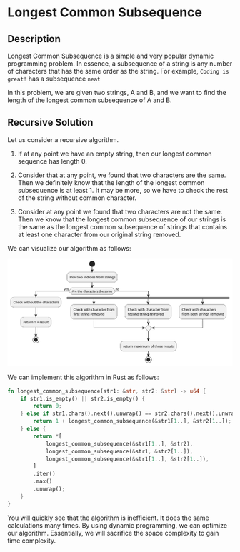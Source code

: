 # Longest Common Subsequence

## Description

Longest Common Subsequence is a simple and very popular dynamic programming
problem.  In essence, a subsequence of a string is any number of characters that
has the same order as the string. For example, `Coding is great!` has
a subsequence `neat`

In this problem, we are given two strings, A and B, and we want to find
the length of the longest common subsequence of A and B.

## Recursive Solution

Let us consider a recursive algorithm.

1. If at any point we have an empty string, then our longest common sequence
has length 0.

2. Consider that at any point, we found that two characters are the same.
Then we definitely know that the length of the longest common subsequence is at
least 1.  It may be more, so we have to check the rest of the string without
common character.

3. Consider at any point we found that two characters are not the same.
Then we know that the longest common subsequence of our strings is the same as
the longest common subsequence of strings that contains at least one character
from our original string removed.

We can visualize our algorithm as follows:

![Recursive algorithm](assets/generated/recursive.svg "Recursive implementation of our algorithm")

We can implement this algorithm in Rust as follows:

```rust
fn longest_common_subsequence(str1: &str, str2: &str) -> u64 {
    if str1.is_empty() || str2.is_empty() {
        return 0;
    } else if str1.chars().next().unwrap() == str2.chars().next().unwrap() {
        return 1 + longest_common_subsequence(&str1[1..], &str2[1..]);
    } else {
        return *[
            longest_common_subsequence(&str1[1..], &str2),
            longest_common_subsequence(&str1, &str2[1..]),
            longest_common_subsequence(&str1[1..], &str2[1..]),
        ]
        .iter()
        .max()
        .unwrap();
    }
}
```

You will quickly see that the algorithm is inefficient. It does the same
calculations many times. By using dynamic programming, we can optimize our
algorithm. Essentially, we will sacrifice the space complexity to gain time
complexity.
